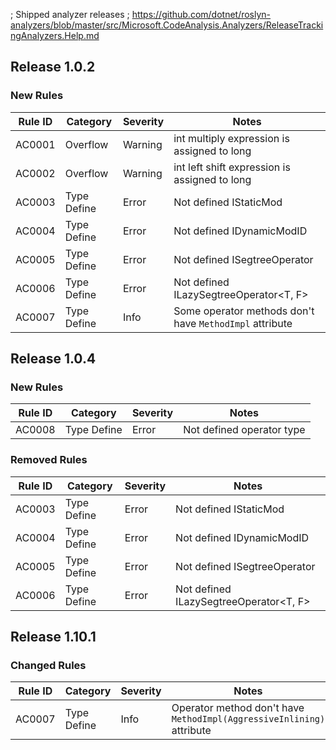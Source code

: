 ﻿; Shipped analyzer releases
; https://github.com/dotnet/roslyn-analyzers/blob/master/src/Microsoft.CodeAnalysis.Analyzers/ReleaseTrackingAnalyzers.Help.md

## Release 1.0.2

### New Rules
Rule ID | Category | Severity | Notes
--------|----------|----------|-------
AC0001 | Overflow | Warning | int multiply expression is assigned to long
AC0002 | Overflow | Warning | int left shift expression is assigned to long
AC0003 | Type Define | Error | Not defined IStaticMod
AC0004 | Type Define | Error | Not defined IDynamicModID
AC0005 | Type Define | Error | Not defined ISegtreeOperator<T>
AC0006 | Type Define | Error | Not defined ILazySegtreeOperator<T, F>
AC0007 | Type Define | Info | Some operator methods don't have `MethodImpl` attribute

## Release 1.0.4

### New Rules
Rule ID | Category | Severity | Notes
--------|----------|----------|-------
AC0008 | Type Define | Error | Not defined operator type

### Removed Rules
Rule ID | Category | Severity | Notes
--------|----------|----------|--------------------
AC0003 | Type Define | Error | Not defined IStaticMod
AC0004 | Type Define | Error | Not defined IDynamicModID
AC0005 | Type Define | Error | Not defined ISegtreeOperator<T>
AC0006 | Type Define | Error | Not defined ILazySegtreeOperator<T, F>

## Release 1.10.1

### Changed Rules
Rule ID | Category | Severity | Notes
--------|----------|----------|-------
AC0007 | Type Define | Info | Operator method don't have `MethodImpl(AggressiveInlining)` attribute
